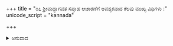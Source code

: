+++
title = "೦೭ ಶ್ರೀಮದ್ಭಾಗವತ ಸಪ್ತಾಹ ಆಚಾರಣೆಗೆ ಅವಶ್ಯಕವಾದ ಕೆಲವು ಮುಖ್ಯ ವಿಧಿಗಳು :"
unicode_script = "kannada"

+++


<details><summary>ಅನುವಾದ</summary>

ಮುಹೂರ್ತ ವಿಚಾರ : ವಿದ್ವಾಂಸರಾದ ಜ್ಯೋತಿಷಿಗಳನ್ನು ಕರೆಸಿ, ಅವರೊಡನೆ ವಿಚಾರ ಮಾಡಿ ಸಪ್ತಾಹಕ್ಕೆ ಬೇಕಾಗುವ ಶುಭ ಮುಹೂರ್ತವನ್ನು ನಿಶ್ಚಯಿಸಬೇಕು. ನಕ್ಷತ್ರಗಳಲ್ಲಿ ಹಸ್ತ, ಚಿತ್ತೆ, ಸ್ವಾತಿ, ವಿಶಾಖೆ, ಅನುರಾಧೆ, ಪುನರ್ವಸು, ಪುಷ್ಯ, ರೇವತಿ, ಅಶ್ವಿನಿ, ಮೃಗಶಿರೆ, ಶ್ರವಣ, ಧನಿಷ್ಠೆ ಮತ್ತು ಪೂರ್ವಾಭಾದ್ರ ಇವು ಶ್ರೇಷ್ಠ. ತಿಥಿಗಳಲ್ಲಿ ದ್ವಿತೀಯೇ, ತೃತೀಯೇ, ಪಂಚಮೀ, ಷಷ್ಠೀ, ದಶಮೀ, ಏಕಾದಶೀ ಮತ್ತು ದ್ವಾದಶೀ - ಇವು ಪ್ರಶಸ್ತ. ಸೋಮ, ಬುಧ, ಗುರು ಮತ್ತು ಶುಕ್ರ - ಇವು ಸರ್ವೋತ್ಕೃಷ್ಟವಾದ ವಾರಗಳು. ತಿಥಿ-ವಾರ-ನಕ್ಷತ್ರಗಳನ್ನು ವಿಚಾರ ಮಾಡುವುದರ ಜೊತೆಗೆ ಗುರು-ಶುಕ್ರಗ್ರಹಗಳು ಅಸ್ತ, ಬಾಲ ಅಥವಾ ವೃದ್ಧ ಸ್ಥಿತಿಯಲ್ಲಿ ಇವೆಯೇ ಎಂಬುದನ್ನು ಗಮನಿಸಬೇಕು. ಆ ಗ್ರಹಾಸ್ತ ಮುಂತಾದುವು ಇರಬಾರದು. ಭದ್ರಾದಿ ದೋಷಗಳೂ ಕಥಾರಂಭಕಾಲದಲ್ಲಿ ಇರಕೂಡದು. ಆ ದಿವಸ ಪೃಥ್ವಿಯು ಜಾಗೃತವಾಗಿರಬೇಕು. ಪ್ರವಚನ ಕರ್ತೃ ಮತ್ತು ಪ್ರಧಾನ ಶ್ರೋತೃಗಳಿಗೆ ಚಂದ್ರಬಲ ಸರಿಯಾಗಿರಬೇಕು. ಲಗ್ನದಲ್ಲಿ ಶುಭಗ್ರಹಗಳ ಯೋಗ ಅಥವಾ ದೃಷ್ಟಿ ಇರಬೇಕು. ಶುಭಗ್ರಹಗಳ ಸ್ಥಿತಿಯು ಕೇಂದ್ರದಲ್ಲಿ ಅಥವಾ ತ್ರಿಕೋಣದಲ್ಲಿ ಇದ್ದರೆ ಉತ್ತಮ. ಆಷಾಢ, ಶ್ರಾವಣ, ಭಾದ್ರಪದ, ಆಶ್ವಯುಜ, ಕಾರ್ತೀಕ ಮತ್ತು ಮಾರ್ಗಶಿರ-ಇವಿಷ್ಟು ಮಾಸಗಳೂ ಕಥಾರಂಭಕ್ಕೆ ಪ್ರಶಸ್ತ. ಹಲವು ವಿದ್ವಾಂಸರ ಅಭಿಪ್ರಾಯದಲ್ಲಿ ಚೈತ್ರ ಮತ್ತು ಪೌಷವನ್ನು ಬಿಟ್ಟು ಉಳಿದ ಎಲ್ಲ ಮಾಸಗಳೂ ಕಥಾ ಪ್ರಾರಂಭಕ್ಕೆ ಆಗಬಹುದು.
</details>
